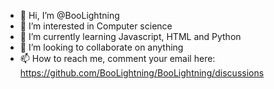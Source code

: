 - 👋 Hi, I’m @BooLightning
- 👀 I’m interested in Computer science
- 🌱 I’m currently learning Javascript, HTML and Python
- 💞️ I’m looking to collaborate on anything
- 📫 How to reach me, comment your email here: https://github.com/BooLightning/BooLightning/discussions

<!---
BooLightning/BooLightning is a ✨ special ✨ repository because its `README.md` (this file) appears on your GitHub profile.
You can click the Preview link to take a look at your changes.
--->
